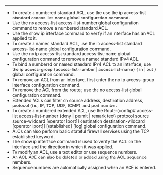 
---
- To create a numbered standard ACL, use the use the ip access-list standard access-list-name global configuration command.
- Use the no access-list access-list-number global configuration command to remove a numbered standard ACL. 
- Use the show ip interface command to verify if an interface has an ACL applied to it.
- To create a named standard ACL, use the ip access-list standard access-list-name global configuration command. 
- Use the no ip access-list standard access-list-name global configuration command to remove a named standard IPv4 ACL.
- To bind a numbered or named standard IPv4 ACL to an interface, use the ip access-group {access-list-number | access-list-name} { in | out } global configuration command.
- To remove an ACL from an interface, first enter the no ip access-group interface configuration command. 
- To remove the ACL from the router, use the no access-list global configuration command.
- Extended ACLs can filter on source address, destination address, protocol (i.e., IP, TCP, UDP, ICMP), and port number.
- To create a numbered extended ACL, use the Router(config)# access-list access-list-number {deny | permit | remark text} protocol source source-wildcard [operator [port]] destination destination-wildcard [operator [port]] [established] [log] global configuration command. 
- ALCs can also perform basic stateful firewall services using the TCP established keyword.
- The show ip interface command is used to verify the ACL on the interface and the direction in which it was applied.
- To modify an ACL, use a text editor or use sequence numbers.
- An ACL ACE can also be deleted or added using the ACL sequence numbers. 
- Sequence numbers are automatically assigned when an ACE is entered.
